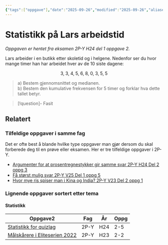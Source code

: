 ```yaml
---
{"tags":["oppgave"],"date":"2025-09-26","modified":"2025-09-26","aliases":[],"dg-publish":true,"temaer":["statistikk"],"fag":["2p-y"],"eksamen":"h24","del":1,"oppgave":2,"title":"Statistikk på Lars arbeidstid","source":null,"todo":null,"permalink":"/statistikk-pa-lars-arbeidstid/","dgPassFrontmatter":true}
---
```



# Statistikk på Lars arbeidstid

<p><span><em>Oppgaven er hentet fra eksamen 2P-Y H24 del 1 oppgave 2.</em></span></p>

Lars arbeider i en butikk etter skoletid og i helgene. Nedenfor ser du hvor mange timer han har arbeidet hver av de 10 siste dagene:  

$$3,\; 3,\; 4,\; 5,\; 6,\; 8,\; 0,\; 3,\; 5,\; 5$$

> a) Bestem gjennomsnittet og medianen.  
> b) Bestem den kumulative frekvensen for 5 timer og forklar hva dette tallet betyr.

>[!question]- Fasit
> 
>

## Relatert
<h3><span>Tilfeldige oppgaver i samme fag</span></h3><p><span>Det er ofte best å blande hvilke type oppgaver man gjør dersom du skal forberede deg til en prøve eller eksamen. Her er tre tilfeldige oppgaver i 2P-Y.</span></p><div><ul class="dataview list-view-ul"><li><span><a data-tooltip-position="top" aria-label="Argumenter for at prosentregnestykker gir samme svar.md" data-href="Argumenter for at prosentregnestykker gir samme svar.md" href="Argumenter for at prosentregnestykker gir samme svar.md" class="internal-link" target="_blank" rel="noopener nofollow">Argumenter for at prosentregnestykker gir samme svar 2P-Y H24 Del 2 oppg 3</a></span></li><li><span><a data-tooltip-position="top" aria-label="Få størst mulig svar.md" data-href="Få størst mulig svar.md" href="Få størst mulig svar.md" class="internal-link" target="_blank" rel="noopener nofollow">Få størst mulig svar 2P-Y V25 Del 1 oppg 5</a></span></li><li><span><a data-tooltip-position="top" aria-label="Hvor mye ris spiser man i Kina og India?.md" data-href="Hvor mye ris spiser man i Kina og India?.md" href="Hvor mye ris spiser man i Kina og India?.md" class="internal-link" target="_blank" rel="noopener nofollow">Hvor mye ris spiser man i Kina og India? 2P-Y V23 Del 2 oppg 1</a></span></li></ul></div><h3><span>Lignende oppgaver sortert etter tema</span></h3><h4><span>Statistikk</span></h4><div><table class="dataview table-view-table"><thead class="table-view-thead"><tr class="table-view-tr-header"><th class="table-view-th"><span>Oppgave</span><span class="dataview small-text">2</span></th><th class="table-view-th"><span>Fag</span></th><th class="table-view-th"><span>År</span></th><th class="table-view-th"><span>Oppg</span></th></tr></thead><tbody class="table-view-tbody"><tr><td><span><a data-tooltip-position="top" aria-label="Statistikk for quizlag.md" data-href="Statistikk for quizlag.md" href="Statistikk for quizlag.md" class="internal-link" target="_blank" rel="noopener nofollow">Statistikk for quizlag</a></span></td><td><span>2P-Y</span></td><td><span>H24</span></td><td><span>2-5</span></td></tr><tr><td><span><a data-tooltip-position="top" aria-label="Målskårere i Eliteserien 2022.md" data-href="Målskårere i Eliteserien 2022.md" href="Målskårere i Eliteserien 2022.md" class="internal-link" target="_blank" rel="noopener nofollow">Målskårere i Eliteserien 2022</a></span></td><td><span>2P-Y</span></td><td><span>H23</span></td><td><span>2-2</span></td></tr></tbody></table></div>
